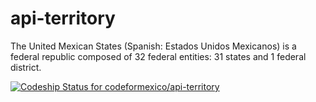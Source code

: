 api-territory
=============

The United Mexican States (Spanish: Estados Unidos Mexicanos) is a federal republic composed of 32 federal entities: 31 states and 1 federal district.

[ ![Codeship Status for codeformexico/api-territory](https://www.codeship.io/projects/49e37dc0-b13e-0130-d2c7-1a3d3be56652/status?branch=master)](https://www.codeship.io/projects/4111)
